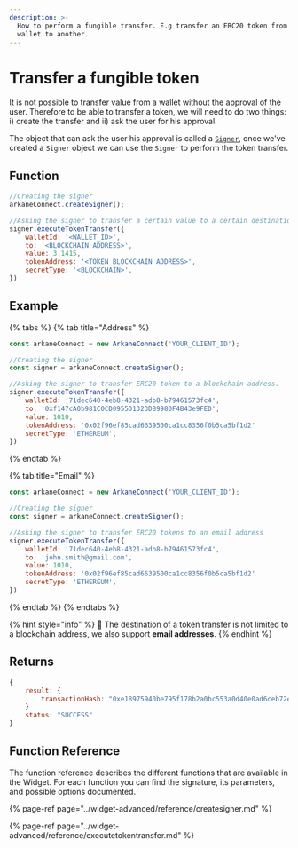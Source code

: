 ```yaml
---
description: >-
  How to perform a fungible transfer. E.g transfer an ERC20 token from one
  wallet to another.
---
```


# Transfer a fungible token

It is not possible to transfer value from a wallet without the approval of the user. Therefore to be able to transfer a token, we will need to do two things: i\) create the transfer and ii\) ask the user for his approval.

The object that can ask the user his approval is called a [`Signer`](../widget-advanced/object-type-reference/signer.md), once we've created a `Signer` object we can use the `Signer` to perform the token transfer.

## Function

```javascript
//Creating the signer
arkaneConnect.createSigner();

//Asking the signer to transfer a certain value to a certain destination.
signer.executeTokenTransfer({
    walletId: '<WALLET_ID>',
    to: '<BLOCKCHAIN ADDRESS>',
    value: 3.1415,
    tokenAddress: '<TOKEN_BLOCKCHAIN ADDRESS>',
    secretType: '<BLOCKCHAIN>',
})
```

## Example

{% tabs %}
{% tab title="Address" %}
```javascript
const arkaneConnect = new ArkaneConnect('YOUR_CLIENT_ID'); 

//Creating the signer
const signer = arkaneConnect.createSigner();

//Asking the signer to transfer ERC20 token to a blockchain address.
signer.executeTokenTransfer({
    walletId: '71dec640-4eb8-4321-adb8-b79461573fc4',
    to: '0xf147cA0b981C0CD0955D1323DB9980F4B43e9FED',
    value: 1010,
    tokenAddress: '0x02f96ef85cad6639500ca1cc8356f0b5ca5bf1d2'
    secretType: 'ETHEREUM',
})
```
{% endtab %}

{% tab title="Email" %}
```javascript
const arkaneConnect = new ArkaneConnect('YOUR_CLIENT_ID'); 

//Creating the signer
const signer = arkaneConnect.createSigner();

//Asking the signer to transfer ERC20 tokens to an email address
signer.executeTokenTransfer({
    walletId: '71dec640-4eb8-4321-adb8-b79461573fc4',
    to: 'john.smith@gmail.com',
    value: 1010,
    tokenAddress: '0x02f96ef85cad6639500ca1cc8356f0b5ca5bf1d2'
    secretType: 'ETHEREUM',
})
```
{% endtab %}
{% endtabs %}

{% hint style="info" %}
🧙 The destination of a token transfer is not limited to a blockchain address, we also support **email addresses**.
{% endhint %}

## Returns

```javascript
{
    result: {
        transactionHash: "0xe18975940be795f178b2a0bc553a0d40e0ad6ceb72ee5f62ac53f0a816b4460f"
    }
    status: "SUCCESS"
}
```

## Function Reference

The function reference describes the different functions that are available in the Widget. For each function you can find the signature, its parameters, and possible options documented.

{% page-ref page="../widget-advanced/reference/createsigner.md" %}

{% page-ref page="../widget-advanced/reference/executetokentransfer.md" %}

